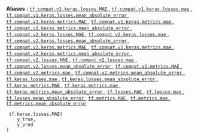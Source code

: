 **Aliases** : [ `tf.compat.v1.keras.losses.MAE` ](/api_docs/python/tf/keras/losses/MAE), [ `tf.compat.v1.keras.losses.mae` ](/api_docs/python/tf/keras/losses/MAE), [ `tf.compat.v1.keras.losses.mean_absolute_error` ](/api_docs/python/tf/keras/losses/MAE), [ `tf.compat.v1.keras.metrics.MAE` ](/api_docs/python/tf/keras/losses/MAE), [ `tf.compat.v1.keras.metrics.mae` ](/api_docs/python/tf/keras/losses/MAE), [ `tf.compat.v1.keras.metrics.mean_absolute_error` ](/api_docs/python/tf/keras/losses/MAE), [ `tf.compat.v2.keras.losses.MAE` ](/api_docs/python/tf/keras/losses/MAE), [ `tf.compat.v2.keras.losses.mae` ](/api_docs/python/tf/keras/losses/MAE), [ `tf.compat.v2.keras.losses.mean_absolute_error` ](/api_docs/python/tf/keras/losses/MAE), [ `tf.compat.v2.keras.metrics.MAE` ](/api_docs/python/tf/keras/losses/MAE), [ `tf.compat.v2.keras.metrics.mae` ](/api_docs/python/tf/keras/losses/MAE), [ `tf.compat.v2.keras.metrics.mean_absolute_error` ](/api_docs/python/tf/keras/losses/MAE), [ `tf.compat.v2.losses.MAE` ](/api_docs/python/tf/keras/losses/MAE), [ `tf.compat.v2.losses.mae` ](/api_docs/python/tf/keras/losses/MAE), [ `tf.compat.v2.losses.mean_absolute_error` ](/api_docs/python/tf/keras/losses/MAE), [ `tf.compat.v2.metrics.MAE` ](/api_docs/python/tf/keras/losses/MAE), [ `tf.compat.v2.metrics.mae` ](/api_docs/python/tf/keras/losses/MAE), [ `tf.compat.v2.metrics.mean_absolute_error` ](/api_docs/python/tf/keras/losses/MAE), [ `tf.keras.losses.mae` ](/api_docs/python/tf/keras/losses/MAE), [ `tf.keras.losses.mean_absolute_error` ](/api_docs/python/tf/keras/losses/MAE), [ `tf.keras.metrics.MAE` ](/api_docs/python/tf/keras/losses/MAE), [ `tf.keras.metrics.mae` ](/api_docs/python/tf/keras/losses/MAE), [ `tf.keras.metrics.mean_absolute_error` ](/api_docs/python/tf/keras/losses/MAE), [ `tf.losses.MAE` ](/api_docs/python/tf/keras/losses/MAE), [ `tf.losses.mae` ](/api_docs/python/tf/keras/losses/MAE), [ `tf.losses.mean_absolute_error` ](/api_docs/python/tf/keras/losses/MAE), [ `tf.metrics.MAE` ](/api_docs/python/tf/keras/losses/MAE), [ `tf.metrics.mae` ](/api_docs/python/tf/keras/losses/MAE), [ `tf.metrics.mean_absolute_error` ](/api_docs/python/tf/keras/losses/MAE)

```
 tf.keras.losses.MAE(
    y_true,
    y_pred
)
 
```

